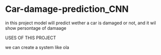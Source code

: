 # Car-damage-prediction_CNN

in this project model will predict wether a car is damaged or not, and it wil show persontage of damaage

USES OF THIS PROJECT

we can create a system like ola
